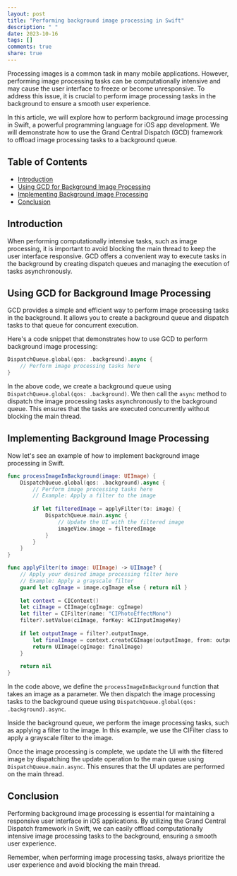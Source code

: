 ```yaml
---
layout: post
title: "Performing background image processing in Swift"
description: " "
date: 2023-10-16
tags: []
comments: true
share: true
---
```


Processing images is a common task in many mobile applications. However, performing image processing tasks can be computationally intensive and may cause the user interface to freeze or become unresponsive. To address this issue, it is crucial to perform image processing tasks in the background to ensure a smooth user experience.

In this article, we will explore how to perform background image processing in Swift, a powerful programming language for iOS app development. We will demonstrate how to use the Grand Central Dispatch (GCD) framework to offload image processing tasks to a background queue.

## Table of Contents
- [Introduction](#introduction)
- [Using GCD for Background Image Processing](#using-gcd-for-background-image-processing)
- [Implementing Background Image Processing](#implementing-background-image-processing)
- [Conclusion](#conclusion)

## Introduction
When performing computationally intensive tasks, such as image processing, it is important to avoid blocking the main thread to keep the user interface responsive. GCD offers a convenient way to execute tasks in the background by creating dispatch queues and managing the execution of tasks asynchronously.

## Using GCD for Background Image Processing
GCD provides a simple and efficient way to perform image processing tasks in the background. It allows you to create a background queue and dispatch tasks to that queue for concurrent execution.

Here's a code snippet that demonstrates how to use GCD to perform background image processing:

```swift
DispatchQueue.global(qos: .background).async {
    // Perform image processing tasks here
}
```

In the above code, we create a background queue using `DispatchQueue.global(qos: .background)`. We then call the `async` method to dispatch the image processing tasks asynchronously to the background queue. This ensures that the tasks are executed concurrently without blocking the main thread.

## Implementing Background Image Processing
Now let's see an example of how to implement background image processing in Swift.

```swift
func processImageInBackground(image: UIImage) {
    DispatchQueue.global(qos: .background).async {
        // Perform image processing tasks here
        // Example: Apply a filter to the image
        
        if let filteredImage = applyFilter(to: image) {
            DispatchQueue.main.async {
                // Update the UI with the filtered image
                imageView.image = filteredImage
            }
        }
    }
}

func applyFilter(to image: UIImage) -> UIImage? {
    // Apply your desired image processing filter here
    // Example: Apply a grayscale filter
    guard let cgImage = image.cgImage else { return nil }
    
    let context = CIContext()
    let ciImage = CIImage(cgImage: cgImage)
    let filter = CIFilter(name: "CIPhotoEffectMono")
    filter?.setValue(ciImage, forKey: kCIInputImageKey)
    
    if let outputImage = filter?.outputImage,
        let finalImage = context.createCGImage(outputImage, from: outputImage.extent) {
        return UIImage(cgImage: finalImage)
    }
    
    return nil
}
```

In the code above, we define the `processImageInBackground` function that takes an image as a parameter. We then dispatch the image processing tasks to the background queue using `DispatchQueue.global(qos: .background).async`.

Inside the background queue, we perform the image processing tasks, such as applying a filter to the image. In this example, we use the CIFilter class to apply a grayscale filter to the image.

Once the image processing is complete, we update the UI with the filtered image by dispatching the update operation to the main queue using `DispatchQueue.main.async`. This ensures that the UI updates are performed on the main thread.

## Conclusion
Performing background image processing is essential for maintaining a responsive user interface in iOS applications. By utilizing the Grand Central Dispatch framework in Swift, we can easily offload computationally intensive image processing tasks to the background, ensuring a smooth user experience.

Remember, when performing image processing tasks, always prioritize the user experience and avoid blocking the main thread.